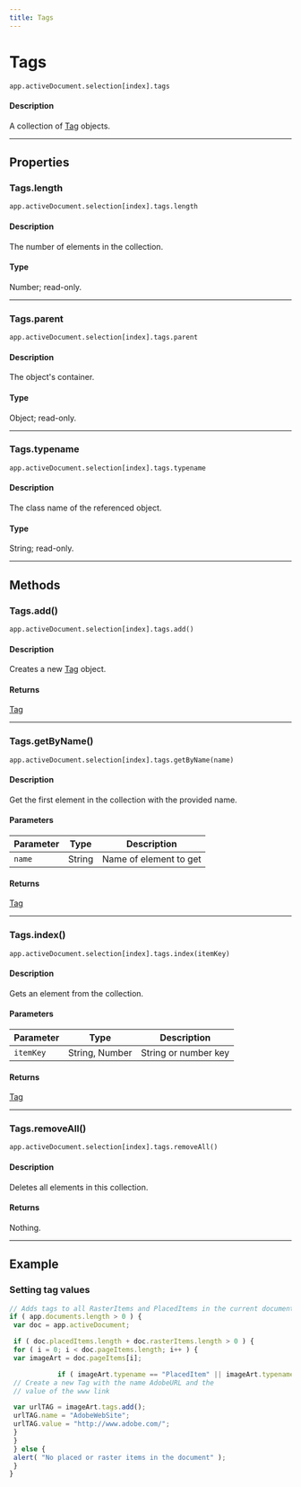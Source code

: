 ```yaml
---
title: Tags
---
```

# Tags

`app.activeDocument.selection[index].tags`

#### Description

A collection of [Tag](.././Tag) objects.

---

## Properties

### Tags.length

`app.activeDocument.selection[index].tags.length`

#### Description

The number of elements in the collection.

#### Type

Number; read-only.

---

### Tags.parent

`app.activeDocument.selection[index].tags.parent`

#### Description

The object's container.

#### Type

Object; read-only.

---

### Tags.typename

`app.activeDocument.selection[index].tags.typename`

#### Description

The class name of the referenced object.

#### Type

String; read-only.

---

## Methods

### Tags.add()

`app.activeDocument.selection[index].tags.add()`

#### Description

Creates a new [Tag](.././Tag) object.

#### Returns

[Tag](.././Tag)

---

### Tags.getByName()

`app.activeDocument.selection[index].tags.getByName(name)`

#### Description

Get the first element in the collection with the provided name.

#### Parameters

| Parameter | Type | Description |
| --- | --- | --- |
| `name` | String | Name of element to get |

#### Returns

[Tag](.././Tag)

---

### Tags.index()

`app.activeDocument.selection[index].tags.index(itemKey)`

#### Description

Gets an element from the collection.

#### Parameters

| Parameter | Type | Description |
| --- | --- | --- |
| `itemKey` | String, Number | String or number key |

#### Returns

[Tag](.././Tag)

---

### Tags.removeAll()

`app.activeDocument.selection[index].tags.removeAll()`

#### Description

Deletes all elements in this collection.

#### Returns

Nothing.

---

## Example

### Setting tag values

```javascript
// Adds tags to all RasterItems and PlacedItems in the current document
if ( app.documents.length > 0 ) {
 var doc = app.activeDocument;

 if ( doc.placedItems.length + doc.rasterItems.length > 0 ) {
 for ( i = 0; i < doc.pageItems.length; i++ ) {
 var imageArt = doc.pageItems[i];

            if ( imageArt.typename == "PlacedItem" || imageArt.typename == "RasterItem") {
 // Create a new Tag with the name AdobeURL and the
 // value of the www link

 var urlTAG = imageArt.tags.add();
 urlTAG.name = "AdobeWebSite";
 urlTAG.value = "http://www.adobe.com/";
 }
 }
 } else {
 alert( "No placed or raster items in the document" );
 }
}
```
